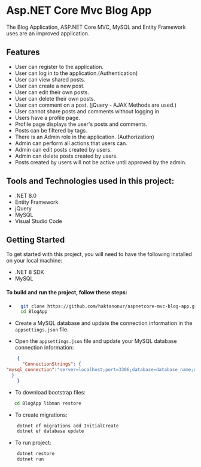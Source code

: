 # Asp.NET Core Mvc Blog App
The Blog Application, ASP.NET Core MVC, MySQL and Entity Framework uses are an improved application.

## Features
- User can register to the application. 
- User can log in to the application.(Authentication)
- User can view shared posts.
- User can create a new post.
- User can edit their own posts.
- User can delete their own posts.
- User can comment on a post. (jQuery - AJAX Methods are used.)
- User cannot share posts and comments without logging in
- Users have a profile page.
- Profile page displays the user's posts and comments.
- Posts can be filtered by tags.
- There is an Admin role in the application. (Authorization)
- Admin can perform all actions that users can. 
- Admin can edit posts created by users.
- Admin can delete posts created by users.
- Posts created by users will not be active until approved by the admin.

## Tools and Technologies used in this project:
- .NET 8.0
- Entity Framework
- jQuery
- MySQL
- Visual Studio Code

## Getting Started

To get started with this project, you will need to have the following installed on your local machine:

- .NET 8 SDK
- MySQL 

#### To build and run the project, follow these steps:

- ```bash
    git clone https://github.com/haktanonur/aspnetcore-mvc-blog-app.git
    cd BlogApp
    ```

- Create a MySQL database and update the connection information in the `appsettings.json` file.

- Open the `appsettings.json` file and update your MySQL database connection information:
```json
    {
      "ConnectionStrings": {
"mysql_connection":"server=localhost;port=3306;database=database_name;user=username;password=password"
  }
    }
```

- To download bootstrap files:
 ```bash
    cd BlogApp libman restore
 ```

- To create migrations:
```bash
    dotnet ef migrations add InitialCreate
    dotnet ef database update
```

- To run project:
```bash
    dotnet restore
    dotnet run
```